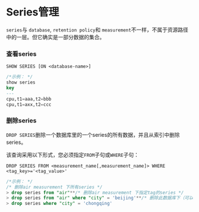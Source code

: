 # Series管理

`series`与 `database`, `retention policy`和 `measurement`不一样，不属于资源路径中的一层。但它确实是一部分数据的集合。

### 查看series

`SHOW SERIES [ON <database-name>]`

```sql
/*示例： */
show series
key
---
cpu,t1=aaa,t2=bbb
cpu,t1=axx,t2=ccc
```

### 删除series

`DROP SERIES`删除一个数据库里的一个series的所有数据，并且从索引中删除series。

该查询采用以下形式，您必须指定`FROM`子句或`WHERE`子句：

`DROP SERIES FROM <measurement_name[,measurement_name]> WHERE <tag_key>='<tag_value>'`

```sql
/*示例： */
/* 删除air measurement 下所有series */
> drop series from "air"**/* 删除air measurement 下指定tag的series */
> drop series from "air" where "city" = 'beijing'**/* 删除此数据库下（可以跨measurement），所有指定tag的series */
> drop series where "city" = 'chongqing'
```

